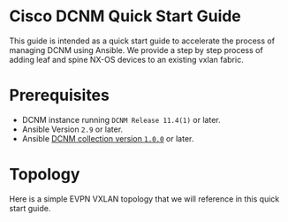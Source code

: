# Cisco DCNM Quick Start Guide

This guide is intended as a quick start guide to accelerate the process of managing DCNM using Ansible.  We provide a step by step process of adding leaf and spine NX-OS devices to an existing vxlan fabric.

# Prerequisites

* DCNM instance running `DCNM Release 11.4(1)` or later.
* Ansible Version `2.9` or later.
* Ansible [DCNM collection version `1.0.0`](https://galaxy.ansible.com/cisco/dcnm) or later.

# Topology

Here is a simple EVPN VXLAN topology that we will reference in this quick start guide.


